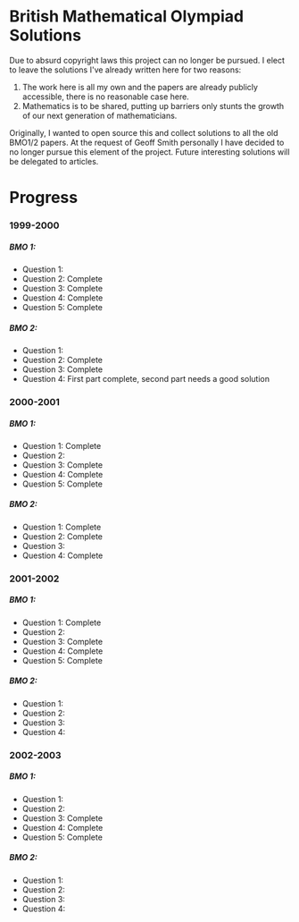 # British Mathematical Olympiad Solutions

Due to absurd copyright laws this project can no longer be pursued. I elect to leave the solutions I've already written here for two reasons: 

1) The work here is all my own and the papers are already publicly accessible, there is no reasonable case here.
2) Mathematics is to be shared, putting up barriers only stunts the growth of our next generation of mathematicians.

Originally, I wanted to open source this and collect solutions to all the old BMO1/2 papers. At the request of Geoff Smith personally I have decided to no longer pursue this element of the project. Future interesting solutions will be delegated to articles.

# Progress

### 1999-2000

##### BMO 1:
- Question 1: 
- Question 2: Complete
- Question 3: Complete
- Question 4: Complete
- Question 5: Complete

##### BMO 2: 
- Question 1:   
- Question 2: Complete
- Question 3: Complete
- Question 4: First part complete, second part needs a good solution

### 2000-2001

##### BMO 1:
- Question 1: Complete
- Question 2: 
- Question 3: Complete
- Question 4: Complete
- Question 5: Complete

##### BMO 2: 
- Question 1: Complete
- Question 2: Complete
- Question 3: 
- Question 4: Complete

### 2001-2002

##### BMO 1:
- Question 1: Complete
- Question 2:
- Question 3: Complete
- Question 4: Complete
- Question 5: Complete

##### BMO 2: 
- Question 1:
- Question 2: 
- Question 3: 
- Question 4:

### 2002-2003

##### BMO 1:
- Question 1: 
- Question 2:
- Question 3: Complete
- Question 4: Complete
- Question 5: Complete

##### BMO 2: 
- Question 1:
- Question 2: 
- Question 3: 
- Question 4:
